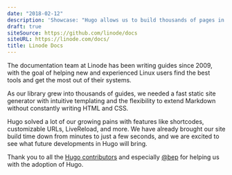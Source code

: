 ```yaml
---
date: "2018-02-12"
description: 'Showcase: "Hugo allows us to build thousands of pages in seconds."'
draft: true
siteSource: https://github.com/linode/docs
siteURL: https://linode.com/docs/
title: Linode Docs
---
```


The documentation team at Linode has been writing guides since 2009, with the goal of helping new and experienced Linux users find the best tools and get the most out of their systems.

As our library grew into thousands of guides, we needed a fast static site generator with intuitive templating and the flexibility to extend Markdown without constantly writing HTML and CSS.

Hugo solved a lot of our growing pains with features like shortcodes, customizable URLs, LiveReload, and more. We have already brought our site build time down from minutes to just a few seconds, and we are excited to see what future developments in Hugo will bring.

Thank you to all the [Hugo contributors](https://github.com/gohugoio/hugo/graphs/contributors) and  especially [@bep](https://github.com/bep) for helping us with the adoption of Hugo.
